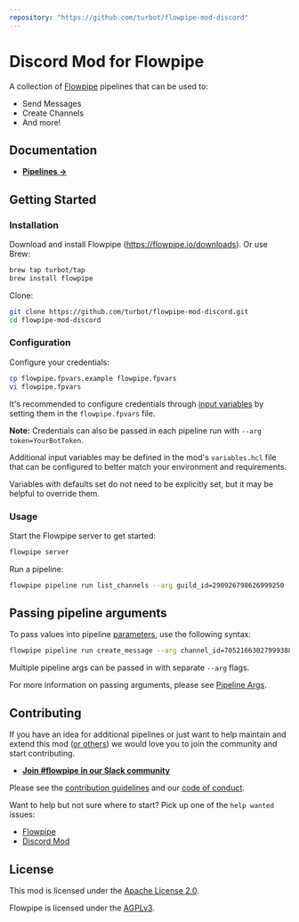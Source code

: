 ```yaml
---
repository: "https://github.com/turbot/flowpipe-mod-discord"
---
```


# Discord Mod for Flowpipe

A collection of [Flowpipe](https://flowpipe.io) pipelines that can be used to:
- Send Messages
- Create Channels
- And more!

## Documentation

- **[Pipelines →](https://hub.flowpipe.io/mods/turbot/discord/pipelines)**

## Getting Started

### Installation

Download and install Flowpipe (https://flowpipe.io/downloads). Or use Brew:

```sh
brew tap turbot/tap
brew install flowpipe
```

Clone:

```sh
git clone https://github.com/turbot/flowpipe-mod-discord.git
cd flowpipe-mod-discord
```

### Configuration

Configure your credentials:

```sh
cp flowpipe.fpvars.example flowpipe.fpvars
vi flowpipe.fpvars
```

It's recommended to configure credentials through [input variables](https://flowpipe.io/docs/using-flowpipe/mod-variables) by setting them in the `flowpipe.fpvars` file.

**Note:** Credentials can also be passed in each pipeline run with `--arg token=YourBotToken`.

Additional input variables may be defined in the mod's `variables.hcl` file that can be configured to better match your environment and requirements.

Variables with defaults set do not need to be explicitly set, but it may be helpful to override them.

### Usage

Start the Flowpipe server to get started:

```sh
flowpipe server
```

Run a pipeline:

```sh
flowpipe pipeline run list_channels --arg guild_id=290926798626999250
```

## Passing pipeline arguments

To pass values into pipeline [parameters](https://flowpipe.io/docs/using-flowpipe/pipeline-parameters), use the following syntax:

```sh
flowpipe pipeline run create_message --arg channel_id=705216630279993882 --arg message="Hello World!"
```

Multiple pipeline args can be passed in with separate `--arg` flags.

For more information on passing arguments, please see [Pipeline Args](https://flowpipe.io/docs/using-flowpipe/pipeline-arguments).

## Contributing

If you have an idea for additional pipelines or just want to help maintain and extend this mod ([or others](https://github.com/topics/flowpipe-mod)) we would love you to join the community and start contributing.

- **[Join #flowpipe in our Slack community](https://flowpipe.io/community/join)**

Please see the [contribution guidelines](https://github.com/turbot/flowpipe/blob/main/CONTRIBUTING.md) and our [code of conduct](https://github.com/turbot/flowpipe/blob/main/CODE_OF_CONDUCT.md).

Want to help but not sure where to start? Pick up one of the `help wanted` issues:

- [Flowpipe](https://github.com/turbot/flowpipe/labels/help%20wanted)
- [Discord Mod](https://github.com/turbot/flowpipe-mod-discord/labels/help%20wanted)

## License

This mod is licensed under the [Apache License 2.0](https://github.com/turbot/flowpipe-mod-discord/blob/main/LICENSE).

Flowpipe is licensed under the [AGPLv3](https://github.com/turbot/flowpipe/blob/main/LICENSE).
